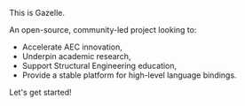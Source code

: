 This is Gazelle.

An open-source, community-led project looking to:

- Accelerate AEC innovation,
- Underpin academic research,
- Support Structural Engineering education,
- Provide a stable platform for high-level language bindings.

Let's get started!
